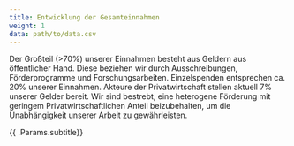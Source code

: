 ```yaml
---
title: Entwicklung der Gesamteinnahmen
weight: 1
data: path/to/data.csv
---
```


<div class="entwicklung"></div>

Der Großteil (>70%) unserer Einnahmen besteht aus Geldern aus öffentlicher Hand. Diese beziehen wir durch Ausschreibungen, Förderprogramme und Forschungsarbeiten. Einzelspenden entsprechen ca. 20% unserer Einnahmen. Akteure der Privatwirtschaft stellen aktuell 7% unserer Gelder bereit. Wir sind bestrebt, eine heterogene Förderung mit geringem Privatwirtschaftlichen Anteil beizubehalten, um die Unabhängigkeit unserer Arbeit zu gewährleisten.
<p class="h4">{{ .Params.subtitle}}</p>
